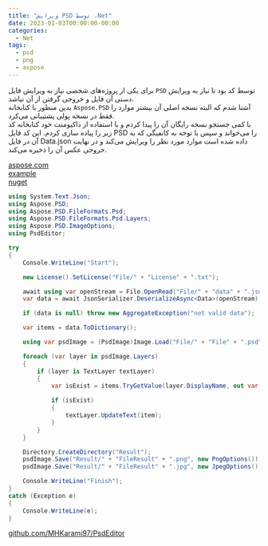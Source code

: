 ```yaml
---
title: "ویرایش PSD توسط .Net"
date: 2023-01-03T00:00:00-00:00
categories:
  - Net
tags:
  - psd
  - png
  - aspose
---
```


برای یکی از پروژه‌های شخصی نیاز به ویرایش فایل `PSD` توسط کد بود تا نیاز به ویرایش دستی آن فایل و خروجی گرفتن از آن نباشد.  
بدین منظور با کتابخانه `Aspose.PSD` آشنا شدم که البته نسخه اصلی آن بیشتر موارد را فقط در نسخه پولی پشتیبانی می‌کرد.  
با کمی جستجو نسخه رایگان آن را پیدا کردم و با استفاده از داکیومنت خود کتابخانه کد زیر را پیاده سازی کردم. این کد فایل PSD را می‌خواند و سپس با توجه به کانفیگی که به آن در فایل Data.json داده شده است موارد مورد نظر را ویرایش می‌کند و در نهایت خروجی عکس آن را ذخیره می‌کند.  

[aspose.com](https://docs.aspose.com/psd/net/developer-guide/)  
[example](https://github.com/aspose-psd/Aspose.PSD-for-.NET)  
[nuget](https://www.nuget.org/packages/Aspose.PSD)  

```csharp
using System.Text.Json;
using Aspose.PSD;
using Aspose.PSD.FileFormats.Psd;
using Aspose.PSD.FileFormats.Psd.Layers;
using Aspose.PSD.ImageOptions;
using PsdEditor;

try
{
    Console.WriteLine("Start");

    new License().SetLicense("File/" + "License" + ".txt");

    await using var openStream = File.OpenRead("File/" + "data" + ".json");
    var data = await JsonSerializer.DeserializeAsync<Data>(openStream);

    if (data is null) throw new AggregateException("not valid data");

    var items = data.ToDictionary();

    using var psdImage = (PsdImage)Image.Load("File/" + "File" + ".psd");

    foreach (var layer in psdImage.Layers)
    {
        if (layer is TextLayer textLayer)
        {
            var isExist = items.TryGetValue(layer.DisplayName, out var item);

            if (isExist)
            {
                textLayer.UpdateText(item);
            }
        }
    }

    Directory.CreateDirectory("Result");
    psdImage.Save("Result/" + "FileResult" + ".png", new PngOptions());
    psdImage.Save("Result/" + "FileResult" + ".jpg", new JpegOptions());

    Console.WriteLine("Finish");
}
catch (Exception e)
{
    Console.WriteLine(e);
}
```

[github.com/MHKarami97/PsdEditor](https://github.com/MHKarami97/PsdEditor/blob/main/PsdEditor/Program.cs)